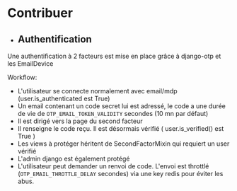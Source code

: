 # Contribuer

- ## Authentification

Une authentification à 2 facteurs est mise en place grâce à django-otp et les EmailDevice

Workflow:

- L'utilisateur se connecte normalement avec email/mdp (user.is_authenticated est True)
- Un email contenant un code secret lui est adressé, le code a une durée de vie de `OTP_EMAIL_TOKEN_VALIDITY` secondes (10 mn par défaut)
- Il est dirigé vers la page du second facteur
- Il renseigne le code reçu. Il est désormais vérifié ( user.is_verified() est True )
- Les views à protéger héritent de SecondFactorMixin qui requiert un user vérifié
- L'admin django est également protégé
- L'utilisateur peut demander un renvoi de code. L'envoi est throttlé (`OTP_EMAIL_THROTTLE_DELAY` secondes) via une key redis pour éviter les abus.